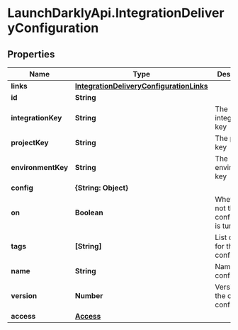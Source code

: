 # LaunchDarklyApi.IntegrationDeliveryConfiguration

## Properties

Name | Type | Description | Notes
------------ | ------------- | ------------- | -------------
**links** | [**IntegrationDeliveryConfigurationLinks**](IntegrationDeliveryConfigurationLinks.md) |  | 
**id** | **String** |  | 
**integrationKey** | **String** | The integration key | 
**projectKey** | **String** | The project key | 
**environmentKey** | **String** | The environment key | 
**config** | **{String: Object}** |  | 
**on** | **Boolean** | Whether or not the configuration is turned on | 
**tags** | **[String]** | List of tags for this configuration | 
**name** | **String** | Name of the configuration | 
**version** | **Number** | Version of the current configuration | 
**access** | [**Access**](Access.md) |  | [optional] 


